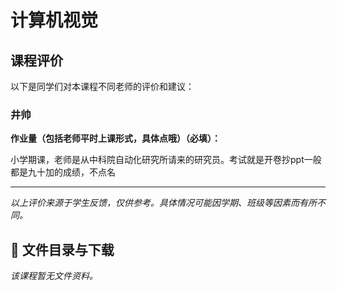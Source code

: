 # 计算机视觉

## 课程评价

以下是同学们对本课程不同老师的评价和建议：

### 井帅

**作业量（包括老师平时上课形式，具体点哦）（必填）：**

小学期课，老师是从中科院自动化研究所请来的研究员。考试就是开卷抄ppt一般都是九十加的成绩，不点名

---

*以上评价来源于学生反馈，仅供参考。具体情况可能因学期、班级等因素而有所不同。*
## 📄 文件目录与下载

_该课程暂无文件资料。_
